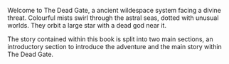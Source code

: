 Welcome to The Dead Gate, a ancient wildespace system facing a divine threat. Colourful mists swirl through the astral seas, dotted with unusual worlds. They orbit a large star with a dead god near it.


The story contained within this book is split into two main sections, an introductory section to introduce the adventure and the main story within The Dead Gate.
